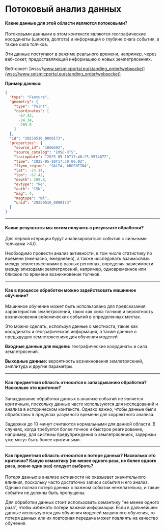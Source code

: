 # Потоковый анализ данных

#### Какие данные для этой области являются потоковыми?

Потоковыми данными в этом контексте являются географические координаты (широта, долгота) и информация о глубине очага события, а также сила толчков.

Эти данные поступают в режиме реального времени, например, через веб-сокет, предоставляющий информацию о новых землетрясениях.

Веб-сокет: [wss://www.seismicportal.eu/standing_order/websocket](wss://www.seismicportal.eu/standing_order/websocket)

**Пример данных:**

```json
{
  "type": "Feature",
  "geometry": {
    "type": "Point",
    "coordinates": [
      -67.42,
      -24.34,
      -209.8
    ]
  },
  "id": "20250510_0000173",
  "properties": {
    "source_id": "1806692",
    "source_catalog": "EMSC-RTS",
    "lastupdate": "2025-05-10T17:40:25.957407Z",
    "time": "2025-05-10T17:30:00.0Z",
    "flynn_region": "SALTA, ARGENTINA",
    "lat": -24.34,
    "lon": -67.42,
    "depth": 209.8,
    "evtype": "ke",
    "auth": "CSN",
    "mag": 4,
    "magtype": "ml",
    "unid": "20250510_0000173"
  }
}
```

---

#### Какие результаты мы хотим получить в результате обработки?

Для первой итерации будут анализироваться события с сильными толчками >4.0. 

Необходимо провести анализ активности, в том числе статистику по времени (ежечасно, ежедневно), а также исследовать взаимосвязь между землетрясениями в разных регионах, определяя зависимости между эпизодами землетрясений, например, одновременное или близкое по времени возникновение толчков.

---

#### Как в процессе обработки можно задействовать машинное обучение?

Машинное обучение может быть использовано для предсказания характеристик землетрясений, таких как сила толчков и вероятность возникновения сейсмических событий в определенных местах.

Это можно сделать, используя данные о местности, такие как координаты и географическая информация, а также данные о предыдущих землетрясениях для обучения моделей.

**Входные данные для модели:** географические координаты и сила землетрясений.

**Выходные данные:** вероятность возникновения землетрясений, амплитуда и другие параметры.

---

#### Как предметная область относится к запаздыванию обработки? Насколько это критично?

Запаздывание обработки данных в анализе событий не является критичным, поскольку данные часто используются для исследований и анализа в историческом контексте. Однако важно, чтобы данные были обработаны в пределах разумного времени для корректного анализа.

Задержки до 10 минут считаются нормальными для данной области. В случаях, когда требуется более точное и быстрое реагирование, например, для системы предупреждения о землетрясениях, задержки уже могут быть более критичными.

---

#### Как предметная область относится к потере данных? Насколько это критично? Какую семантику (не менее одного раза, не более одного раза, ровно один раз) следует выбрать?

Потеря данных в анализе активности не оказывает значительного влияния, поскольку часто достаточно записи события и его анализ. Однако полная потеря данных о важном событии нежелательна, и такие события не должны быть пропущены.

Для обработки данных стоит использовать семантику “не менее одного раза”, чтобы избежать потери важной информации. Если в дальнейшем данные используются для обучения моделей машинного обучения, то потеря данных или их повторная передача может повлиять на качество обучения.